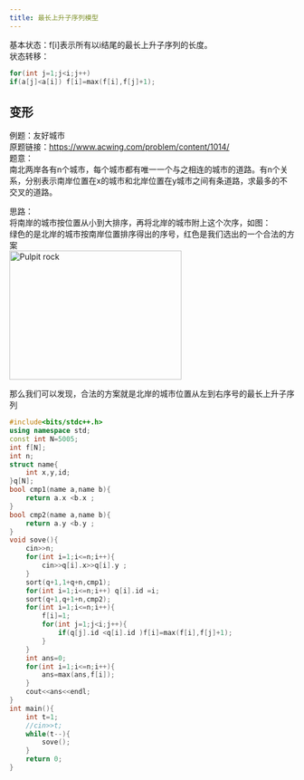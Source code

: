 ```yaml
---
title: 最长上升子序列模型
---
```


基本状态：f[i]表示所有以i结尾的最长上升子序列的长度。  
状态转移：  
```cpp
for(int j=1;j<i;j++)
if(a[j]<a[i]) f[i]=max(f[i],f[j]+1);
```

## 变形
例题：友好城市  
原题链接：https://www.acwing.com/problem/content/1014/  
题意：  
南北两岸各有n个城市，每个城市都有唯一一个与之相连的城市的道路。有n个关系，分别表示南岸位置在x的城市和北岸位置在y城市之间有条道路，求最多的不交叉的道路。  

思路：  
将南岸的城市按位置从小到大排序，再将北岸的城市附上这个次序，如图：  
绿色的是北岸的城市按南岸位置排序得出的序号，红色是我们选出的一个合法的方案  
<img src="https://img-blog.csdnimg.cn/be215301c6254d299fa3c99fef118985.jpeg#pic_center" alt="Pulpit rock" width="304" height="228">  

那么我们可以发现，合法的方案就是北岸的城市位置从左到右序号的最长上升子序列  

```cpp
#include<bits/stdc++.h>
using namespace std;
const int N=5005;
int f[N];
int n;
struct name{
	int x,y,id;
}q[N];
bool cmp1(name a,name b){
	return a.x <b.x ;
}
bool cmp2(name a,name b){
	return a.y <b.y ;
}
void sove(){
	cin>>n;
	for(int i=1;i<=n;i++){
		cin>>q[i].x>>q[i].y ;
	}
	sort(q+1,1+q+n,cmp1);
	for(int i=1;i<=n;i++) q[i].id =i;
	sort(q+1,q+1+n,cmp2);
	for(int i=1;i<=n;i++){
		f[i]=1;
		for(int j=1;j<i;j++){
			if(q[j].id <q[i].id )f[i]=max(f[i],f[j]+1);
		}
	}
	int ans=0;
	for(int i=1;i<=n;i++){
		ans=max(ans,f[i]);
	}
	cout<<ans<<endl;
}
int main(){
	int t=1;
	//cin>>t;
	while(t--){
		sove();
	}
	return 0;
}

```